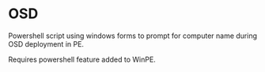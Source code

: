 # OSD
Powershell script using windows forms to prompt for computer name during OSD deployment in PE. 

Requires powershell feature added to WinPE. 

